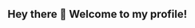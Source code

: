 ## Hey there 👋 Welcome to my profile!

<!--
Software engineer and computer science graduate. 

##Let's Connect 
[LinkedIn](#) | [Email](mailto:rojin.darafarin@gmail.com) 



-->
